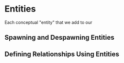 # Entities

Each conceptual "entity" that we add to our

## Spawning and Despawning Entities

## Defining Relationships Using Entities